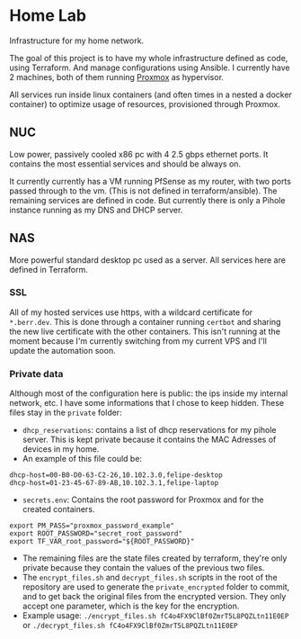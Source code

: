 # Home Lab
Infrastructure for my home network.

The goal of this project is to have my whole infrastructure defined as code, using Terraform. And manage configurations using Ansible.
I currently have 2 machines, both of them running [Proxmox](https://www.proxmox.com/en/) as hypervisor.

All services run inside linux containers (and often times in a nested a docker container) to optimize usage of resources, provisioned through Proxmox.

## NUC
Low power, passively cooled x86 pc with 4 2.5 gbps ethernet ports. It contains the most essential services and should be always on.

It currently currently has a VM running PfSense as my router, with two ports passed through to the vm. (This is not defined in terraform/ansible).
The remaining services are defined in code. But currently there is only a Pihole instance running as my DNS and DHCP server.


## NAS
More powerful standard desktop pc used as a server.
All services here are defined in Terraform.

### SSL
All of my hosted services use https, with a wildcard certificate for `*.berr.dev`.
This is done through a container running `certbot` and sharing the new live certificate with the other containers.
This isn't running at the moment because I'm currently switching from my current VPS and I'll update the automation soon.

### Private data
Although most of the configuration here is public: the ips inside my internal network, etc. I have some informations that I chose to keep hidden.
These files stay in the `private` folder:
- `dhcp_reservations`: contains a list of dhcp reservations for my pihole server. This is kept private because it contains the MAC Adresses of devices in my home.
- An example of this file could be:
```
dhcp-host=00-B0-D0-63-C2-26,10.102.3.0,felipe-desktop
dhcp-host=01-23-45-67-89-AB,10.102.3.1,felipe-laptop
```
- `secrets.env`: Contains the root password for Proxmox and for the created containers.
```
export PM_PASS="proxmox_password_example"
export ROOT_PASSWORD="secret_root_password"
export TF_VAR_root_password="${ROOT_PASSWORD}"
```
- The remaining files are the state files created by terraform, they're only private because they contain the values of the previous two files.
- The `encrypt_files.sh` and `decrypt_files.sh` scripts in the root of the repository are used to generate the `private_encrypted` folder to commit, and to get back the original files from the encrypted version. They only accept one parameter, which is the key for the encryption.
- Example usage: `./encrypt_files.sh fC4o4FX9ClBf0ZmrT5L8PQZLtn11E0EP` or `./decrypt_files.sh fC4o4FX9ClBf0ZmrT5L8PQZLtn11E0EP`

